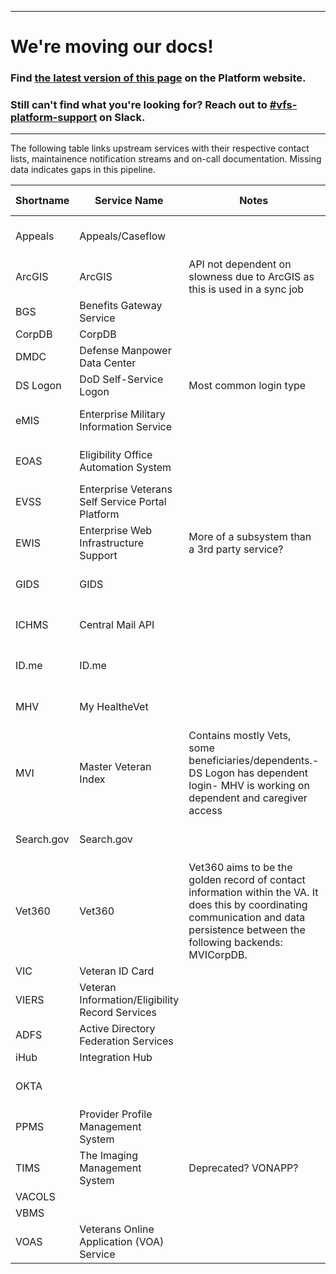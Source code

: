----

# We're moving our docs! 
### Find [the latest version of this page](https://depo-platform-documentation.scrollhelp.site/developer-docs/Upstream-Services.1885601877.html) on the Platform website.

### Still can't find what you're looking for? Reach out to [#vfs-platform-support](https://dsva.slack.com/archives/CBU0KDSB1) on Slack.

----

The following table links upstream services with their respective contact lists, maintainence notification streams and on-call documentation. Missing data indicates gaps in this pipeline.

| Shortname  	| Service Name                                     	| Notes                                                                                                                                                                                	| Outage/Maintenance                                                                                                                                                                                                       	| Mailing Lists         	| Contacts                                                                                                                                                                     	| On BSR?                         	| Breakers?                       	| Monitoring                                                                                                	| Alerting 	| VFT Docs                                                                                                                                                   	| Devops Docs                                                                                                                                                             	| Products                                                       	| Child Dependencies 	|
|------------	|--------------------------------------------------	|--------------------------------------------------------------------------------------------------------------------------------------------------------------------------------------	|--------------------------------------------------------------------------------------------------------------------------------------------------------------------------------------------------------------------------	|-----------------------	|------------------------------------------------------------------------------------------------------------------------------------------------------------------------------	|---------------------------------	|---------------------------------	|-----------------------------------------------------------------------------------------------------------	|----------	|------------------------------------------------------------------------------------------------------------------------------------------------------------	|-------------------------------------------------------------------------------------------------------------------------------------------------------------------------	|----------------------------------------------------------------	|--------------------	|
| Appeals    	| Appeals/Caseflow                                 	|                                                                                                                                                                                      	| [:link:](https://monitor.cf.ds.va.gov/)                                                                                                                                                                                  	|                       	|                                                                                                                                                                              	| :heavy_check_mark: `2019-07-23` 	| :heavy_check_mark: `2019-07-23` 	| [:link:](http://grafana.vfs.va.gov/dashboard/db/backend-service-report?orgId=1&var-service=AppealsStatus) 	|          	|                                                                                                                                                            	| [:link:](https://github.com/department-of-veterans-affairs/devops/blob/master/docs/External%20Service%20Integrations/Appeals.md#key-contacts)                           	| Appeals Status,Claims Status                                   	| BGS,VACOLS         	|
| ArcGIS     	| ArcGIS                                           	| API not dependent on slowness due to ArcGIS as this is used in a sync job                                                                                                            	| [:link:](https://github.com/department-of-veterans-affairs/devops/blob/master/docs/External%20Service%20Integrations/ArcGIS.com.md#outage-status-and-maintenance-windows)                                                	|                       	| [:link:](https://github.com/department-of-veterans-affairs/devops/blob/master/docs/External%20Service%20Integrations/ArcGIS.com.md#contacts)                                 	|                                 	|                                 	|                                                                                                           	|          	|                                                                                                                                                            	| [:link:](https://github.com/department-of-veterans-affairs/devops/blob/master/docs/External%20Service%20Integrations/ArcGIS.com.md)                                     	| Facility Locator                                               	|                    	|
| BGS        	| Benefits Gateway Service                         	|                                                                                                                                                                                      	|                                                                                                                                                                                                                          	|                       	|                                                                                                                                                                              	|                                 	|                                 	|                                                                                                           	|          	| [:link:](https://github.com/department-of-veterans-affairs/va.gov-team-sensitive/tree/master/VA-Systems/viers)                              	|                                                                                                                                                                         	| Letters,Claims Status                                          	|                    	|
| CorpDB     	| CorpDB                                           	|                                                                                                                                                                                      	|                                                                                                                                                                                                                          	|                       	|                                                                                                                                                                              	|                                 	|                                 	|                                                                                                           	|          	|                                                                                                                                                            	|                                                                                                                                                                         	|                                                                	|                    	|
| DMDC       	| Defense Manpower Data Center                     	|                                                                                                                                                                                      	|                                                                                                                                                                                                                          	|                       	|                                                                                                                                                                              	|                                 	|                                 	|                                                                                                           	|          	|                                                                                                                                                            	|                                                                                                                                                                         	|                                                                	|                    	|
| DS Logon   	| DoD Self-Service Logon                           	| Most common login type                                                                                                                                                               	|                                                                                                                                                                                                                          	|                       	|                                                                                                                                                                              	|                                 	|                                 	|                                                                                                           	|          	|                                                                                                                                                            	| [:link:](https://github.com/department-of-veterans-affairs/devops/blob/master/docs/External%20Service%20Integrations/DS_logon.md#outage-status-and-maintenance-windows) 	|                                                                	| DMDC               	|
| eMIS       	| Enterprise Military Information Service          	|                                                                                                                                                                                      	|                                                                                                                                                                                                                          	|                       	|                                                                                                                                                                              	| :heavy_check_mark: `2019-07-23` 	| :heavy_check_mark: `2019-07-23` 	|                                                                                                           	|          	| [:link:](https://github.com/department-of-veterans-affairs/va.gov-team/tree/master/products/global/sip-prefill/emis-integration)                               	|                                                                                                                                                                         	| Veterans ID Card,User Profile,Login                            	|                    	|
| EOAS       	| Eligibility Office Automation System             	|                                                                                                                                                                                      	|                                                                                                                                                                                                                          	|                       	| [:link:](https://github.com/department-of-veterans-affairs/devops/blob/kfrz-patch-1/docs/External%20Service%20Integrations/Pre-Needs%20Burial.md#key-contacts)               	| :heavy_check_mark: `2019-07-23` 	| :heavy_check_mark: `2019-07-23` 	|                                                                                                           	|          	| [:link:](https://github.com/department-of-veterans-affairs/va.gov-team/blob/master/products/burials-memorials/pre-need/README.md)                               	| [:link:](https://github.com/department-of-veterans-affairs/devops/blob/kfrz-patch-1/docs/External%20Service%20Integrations/Pre-Needs%20Burial.md#key-contacts)          	| Pre-Needs Burial                                               	|                    	|
| EVSS       	| Enterprise Veterans Self Service Portal Platform 	|                                                                                                                                                                                      	| [:link:](https://github.com/department-of-veterans-affairs/devops/blob/master/docs/External%20Service%20Integrations/Enterprise%20Veteran%20Self%20Service%20Portal%20Platform.md#outage-status-and-maintenance-windows) 	|                       	|                                                                                                                                                                              	| :heavy_check_mark: `2019-07-23` 	| :heavy_check_mark: `2019-07-23` 	| [:link:](http://grafana.vfs.va.gov/dashboard/db/evss?orgId=1)                                             	|          	| [:link:](https://github.com/department-of-veterans-affairs/va.gov-team-sensitive/tree/master/VA-Systems/eBenefits-EVSS)                               	|                                                                                                                                                                         	| Claims Status,Appeals Status,Letters,Forms                     	|                    	|
| EWIS       	| Enterprise Web Infrastructure Support            	| More of a subsystem than a 3rd party service?                                                                                                                                        	|                                                                                                                                                                                                                          	|                       	| [:link:](https://github.com/department-of-veterans-affairs/devops/blob/master/docs/External%20Service%20Integrations/EWIS.md#key-contacts)                                   	|                                 	|                                 	| [:link:](http://grafana.vfs.va.gov/dashboard/db/vaec-connectivity?orgId=1)                                	|          	| [:link:](https://github.com/department-of-veterans-affairs/va.gov-team-sensitive/tree/master/VA-Systems/EWIS)                               	| [:link:](https://github.com/department-of-veterans-affairs/devops/blob/master/docs/External%20Service%20Integrations/EWIS.md)                                           	| Teamsite                                                       	|                    	|
| GIDS       	| GIDS                                             	|                                                                                                                                                                                      	|                                                                                                                                                                                                                          	|                       	|                                                                                                                                                                              	| :heavy_check_mark: `2019-07-23` 	| :heavy_check_mark: `2019-07-23` 	|                                                                                                           	|          	|                                                                                                                                                            	|                                                                                                                                                                         	| GI Bill Comparison Tool                                        	|                    	|
| ICHMS      	| Central Mail API                                 	|                                                                                                                                                                                      	|                                                                                                                                                                                                                          	|                       	|                                                                                                                                                                              	| :heavy_check_mark: `2019-07-23` 	| :heavy_check_mark: `2019-07-23` 	| [:link:](http://grafana.vfs.va.gov/dashboard/db/backend-service-report?orgId=1&var-service=CentralMail)   	|          	| [:link:](https://github.com/department-of-veterans-affairs/va.gov-team/tree/master/platform/engineering/backend/vets-api)                   	| [:link:](https://github.com/department-of-veterans-affairs/devops/blob/master/docs/External%20Service%20Integrations/Central%20Mail%20API%20-%20ICMHS.md)               	| Forms                                                          	|                    	|
| ID.me      	| ID.me                                            	|                                                                                                                                                                                      	| [:link:](https://github.com/department-of-veterans-affairs/devops/blob/master/docs/External%20Service%20Integrations/ID.me.md#outage-status-and-maintenance-windows)                                                     	|                       	| [:link:](https://github.com/department-of-veterans-affairs/devops/blob/master/docs/External%20Service%20Integrations/ID.me.md#contacts)                                      	|                                 	|                                 	|                                                                                                           	|          	|                                                                                                                                                            	| [:link:](https://github.com/department-of-veterans-affairs/devops/blob/master/docs/External%20Service%20Integrations/ID.me.md)                                          	| DS Logon Sign In,ID.me Sign In,User Profile                    	|                    	|
| MHV        	| My HealtheVet                                    	|                                                                                                                                                                                      	| [:link:](https://github.com/department-of-veterans-affairs/devops/blob/master/docs/External%20Service%20Integrations/My%20Healthe%20Vet.md#maintenance-windows)                                                          	|                       	| [:link:](https://github.com/department-of-veterans-affairs/devops/blob/master/docs/External%20Service%20Integrations/My%20Healthe%20Vet.md#key-contacts)                     	| :heavy_check_mark: `2019-07-23` 	| :heavy_check_mark: `2019-07-23` 	| [:link:](http://grafana.vfs.va.gov/dashboard/db/external-service-status?from=now-6h&to=now)               	|          	| [:link:](https://github.com/department-of-veterans-affairs/va.gov-team/tree/master/products/health-care)                    	| [:link:](https://github.com/department-of-veterans-affairs/devops/blob/master/docs/External%20Service%20Integrations/My%20Healthe%20Vet.md)                             	| Letters,MHV Sign In,Prescriptions,Secure Messaging,Blue Button 	|                    	|
| MVI        	| Master Veteran Index                             	| Contains mostly Vets, some beneficiaries/dependents.- DS Logon has dependent login- MHV is working on dependent and caregiver access                                                 	| [:link:](https://github.com/department-of-veterans-affairs/devops/blob/master/docs/External%20Service%20Integrations/Master%20Veterans%20Index.md#scheduled-down-times)                                                  	|                       	| [:link:](https://github.com/department-of-veterans-affairs/devops/blob/master/docs/External%20Service%20Integrations/Master%20Veterans%20Index.md#contacts)                  	| :heavy_check_mark: `2019-07-23` 	| :heavy_check_mark: `2019-07-23` 	| [:link:](http://grafana.vfs.va.gov/dashboard/db/mvi?orgId=1&from=now-12h&to=now)                          	|          	| [:link:](https://github.com/department-of-veterans-affairs/va.gov-team-sensitive/tree/master/VA-Systems/mvi)                                	| [:link:](https://github.com/department-of-veterans-affairs/devops/blob/master/docs/External%20Service%20Integrations/Master%20Veterans%20Index.md)                      	|                                                                	|                    	|
| Search.gov 	| Search.gov                                       	|                                                                                                                                                                                      	| [:link:](https://github.com/department-of-veterans-affairs/devops/blob/master/docs/External%20Service%20Integrations/Search.gov.md#status-page)                                                                          	|                       	| [:link:](https://github.com/department-of-veterans-affairs/devops/blob/master/docs/External%20Service%20Integrations/Search.gov.md#contacts)                                 	| :heavy_check_mark: `2019-07-23` 	| :heavy_check_mark: `2019-07-23` 	| [:link:](http://grafana.vfs.va.gov/dashboard/db/search-gov?orgId=1)                                       	|          	| [:link:](https://github.com/department-of-veterans-affairs/va.gov-team-sensitive/tree/master/VA-Systems/search-gov)                          	| [:link:](https://github.com/department-of-veterans-affairs/devops/blob/master/docs/External%20Service%20Integrations/Search.gov.md)                                     	| Search                                                         	|                    	|
| Vet360     	| Vet360                                           	| Vet360 aims to be the golden record of contact information within the VA. It does this by coordinating communication and data persistence between the following backends: MVICorpDB. 	|                                                                                                                                                                                                                          	| VET360PROD, VET360 PM 	| [:link:](https://github.com/department-of-veterans-affairs/devops/blob/kfrz-patch-1/docs/External%20Service%20Integrations/Vet360.md#contacts)                               	| :heavy_check_mark: `2019-07-23` 	| :heavy_check_mark: `2019-07-23` 	| [:link:](http://grafana.vfs.va.gov/dashboard/db/vet360?orgId=1)                                           	|          	| [:link:](https://github.com/department-of-veterans-affairs/va.gov-team-sensitive/tree/master/VA-Systems/vet360)                             	| [:link:](https://github.com/department-of-veterans-affairs/devops/blob/kfrz-patch-1/docs/External%20Service%20Integrations/Vet360.md)                                   	| User Profile,User Model                                        	| MVI,CorpDB         	|
| VIC        	| Veteran ID Card                                  	|                                                                                                                                                                                      	|                                                                                                                                                                                                                          	|                       	|                                                                                                                                                                              	|                                 	|                                 	|                                                                                                           	|          	|                                                                                                                                                            	|                                                                                                                                                                         	|                                                                	|                    	|
| VIERS      	| Veteran Information/Eligibility Record Services  	|                                                                                                                                                                                      	|                                                                                                                                                                                                                          	|                       	|                                                                                                                                                                              	|                                 	|                                 	|                                                                                                           	|          	| [:link:](https://github.com/department-of-veterans-affairs/va.gov-team-sensitive/tree/master/VA-Systems/viers)                              	|                                                                                                                                                                         	| Veterans ID Card,Claims Status                                 	|                    	|
| ADFS       	| Active Directory Federation Services             	|                                                                                                                                                                                      	|                                                                                                                                                                                                                          	|                       	| [:link:](https://github.com/department-of-veterans-affairs/devops/blob/master/docs/External%20Service%20Integrations/Active%20Directory%20Federation%20Services.md#contacts) 	|                                 	|                                 	|                                                                                                           	|          	|                                                                                                                                                            	| [:link:](https://github.com/department-of-veterans-affairs/devops/blob/master/docs/External%20Service%20Integrations/Active%20Directory%20Federation%20Services.md)     	|                                                                	|                    	|
| iHub       	| Integration Hub                                  	|                                                                                                                                                                                      	|                                                                                                                                                                                                                          	|                       	|                                                                                                                                                                              	|                                 	|                                 	|                                                                                                           	|          	| [:link:](https://github.com/department-of-veterans-affairs/va.gov-team-sensitive/tree/master/VA-Systems/ihub)                               	| [:link:](https://github.com/department-of-veterans-affairs/devops/blob/kfrz-patch-1/docs/External%20Service%20Integrations/iHub.md)                                     	|                                                                	|                    	|
| OKTA       	|                                                  	|                                                                                                                                                                                      	|                                                                                                                                                                                                                          	|                       	|                                                                                                                                                                              	| :heavy_check_mark: `2019-07-23` 	| :heavy_check_mark: `2019-07-23` 	|                                                                                                           	|          	|                                                                                                                                                            	|                                                                                                                                                                         	|                                                                	|                    	|
| PPMS       	| Provider Profile Management System               	|                                                                                                                                                                                      	|                                                                                                                                                                                                                          	|                       	|                                                                                                                                                                              	| :heavy_check_mark: `2019-07-23` 	| :heavy_check_mark: `2019-07-23` 	|                                                                                                           	|          	|                                                                                                                                                            	|                                                                                                                                                                         	|                                                                	|                    	|
| TIMS       	| The Imaging Management System                    	| Deprecated? VONAPP?                                                                                                                                                                  	|                                                                                                                                                                                                                          	|                       	|                                                                                                                                                                              	|                                 	|                                 	|                                                                                                           	|          	| [:link:](https://github.com/department-of-veterans-affairs/va.gov-team/tree/master/products/education-careers/application) 	| [:link:](https://github.com/department-of-veterans-affairs/devops/blob/kfrz-patch-1/docs/External%20Service%20Integrations/The%20Imaging%20Management%20System.md)      	|                                                                	|                    	|
| VACOLS     	|                                                  	|                                                                                                                                                                                      	|                                                                                                                                                                                                                          	|                       	|                                                                                                                                                                              	|                                 	|                                 	|                                                                                                           	|          	|                                                                                                                                                            	|                                                                                                                                                                         	|                                                                	|                    	|
| VBMS       	|                                                  	|                                                                                                                                                                                      	|                                                                                                                                                                                                                          	|                       	|                                                                                                                                                                              	|                                 	|                                 	|                                                                                                           	|          	|                                                                                                                                                            	|                                                                                                                                                                         	|                                                                	|                    	|
| VOAS       	| Veterans Online Application (VOA) Service        	|                                                                                                                                                                                      	|                                                                                                                                                                                                                          	|                       	|                                                                                                                                                                              	| :heavy_check_mark: `2019-07-23` 	| :heavy_check_mark: `2019-07-23` 	|                                                                                                           	|          	|                                                                                                                                                            	|                                                                                                                                                                         	|                                                                	|                    	|
